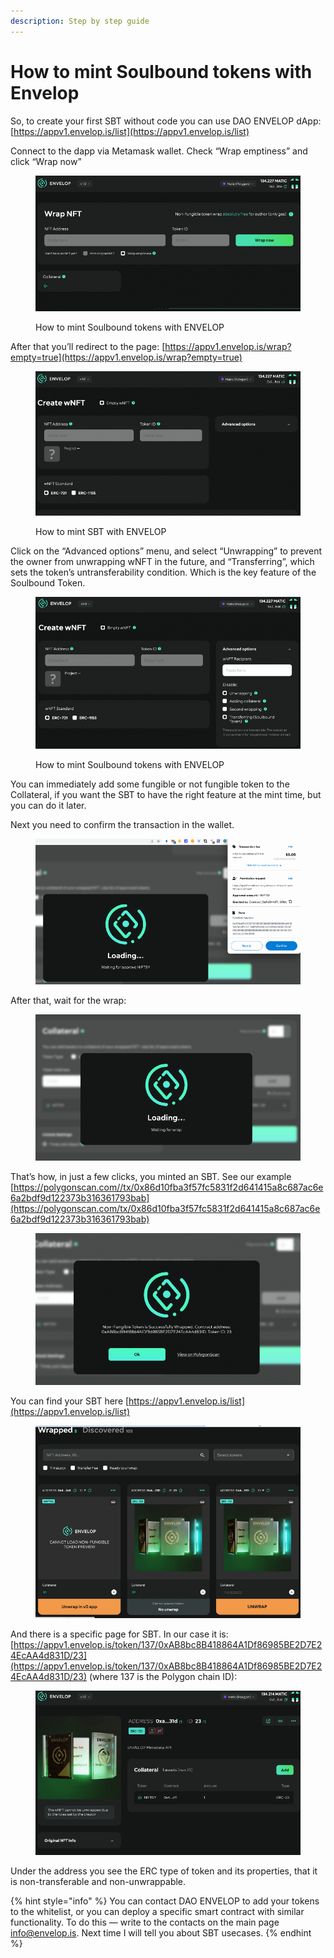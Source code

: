 ```yaml
---
description: Step by step guide
---
```


# How to mint Soulbound tokens with Envelop



So, to create your first SBT without code you can use DAO ENVELOP dApp: [https://appv1.envelop.is/list](https://appv1.envelop.is/list)

Connect to the dapp via Metamask wallet. Check “Wrap emptiness” and click “Wrap now”

<figure><img src="../.gitbook/assets/0oT2GHOio_RqyUfPe.png" alt=""><figcaption><p>How to mint Soulbound tokens with ENVELOP</p></figcaption></figure>

After that you’ll redirect to the page: [https://appv1.envelop.is/wrap?empty=true](https://appv1.envelop.is/wrap?empty=true)

<figure><img src="../.gitbook/assets/0UtpD-trx8DMuCcZ8.png" alt=""><figcaption><p>How to mint SBT with ENVELOP</p></figcaption></figure>

Click on the “Advanced options” menu, and select “Unwrapping” to prevent the owner from unwrapping wNFT in the future, and “Transferring”, which sets the token’s untransferability condition. Which is the key feature of the Soulbound Token.

<figure><img src="../.gitbook/assets/0rxnW80U5r2U0bMYC.png" alt=""><figcaption><p>How to mint Soulbound tokens with ENVELOP</p></figcaption></figure>

You can immediately add some fungible or not fungible token to the Collateral, if you want the SBT to have the right feature at the mint time, but you can do it later.

Next you need to confirm the transaction in the wallet.

<figure><img src="../.gitbook/assets/0PhnT8LDhsg_V7Ii4.png" alt=""><figcaption></figcaption></figure>

After that, wait for the wrap:

<figure><img src="../.gitbook/assets/0ur2XE6jYA57_3C4X.png" alt=""><figcaption></figcaption></figure>

That’s how, in just a few clicks, you minted an SBT. See our example [https://polygonscan.com//tx/0x86d10fba3f57fc5831f2d641415a8c687ac6e6a2bdf9d122373b316361793bab](https://polygonscan.com/tx/0x86d10fba3f57fc5831f2d641415a8c687ac6e6a2bdf9d122373b316361793bab)

<figure><img src="../.gitbook/assets/0aeYV-JvZv5FBKRRs.png" alt=""><figcaption></figcaption></figure>

You can find your SBT here [https://appv1.envelop.is/list](https://appv1.envelop.is/list)

<figure><img src="../.gitbook/assets/0iSkhIfccC8tGzQeG.png" alt=""><figcaption></figcaption></figure>

And there is a specific page for SBT. In our case it is: [https://appv1.envelop.is/token/137/0xAB8bc8B418864A1Df86985BE2D7E24EcAA4d831D/23](https://appv1.envelop.is/token/137/0xAB8bc8B418864A1Df86985BE2D7E24EcAA4d831D/23) (where 137 is the Polygon chain ID):

<figure><img src="../.gitbook/assets/0jTewlha_q8NCDUzo.png" alt=""><figcaption></figcaption></figure>

Under the address you see the ERC type of token and its properties, that it is non-transferable and non-unwrappable.

{% hint style="info" %}
You can contact DAO ENVELOP to add your tokens to the whitelist, or you can deploy a specific smart contract with similar functionality. To do this — write to the contacts on the main page [info@envelop.is](mailto:info@envelop.is). Next time I will tell you about SBT usecases.
{% endhint %}
